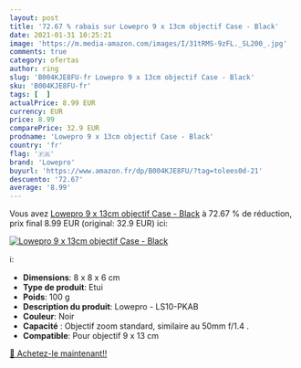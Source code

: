 ```yaml
---
layout: post
title: '72.67 % rabais sur Lowepro 9 x 13cm objectif Case - Black'
date: 2021-01-31 10:25:21
image: 'https://m.media-amazon.com/images/I/31tRMS-9zFL._SL200_.jpg'
comments: true
category: ofertas
author: ring
slug: 'B004KJE8FU-fr Lowepro 9 x 13cm objectif Case - Black'
sku: 'B004KJE8FU-fr'
tags: [  ]
actualPrice: 8.99 EUR
currency: EUR
price: 8.99
comparePrice: 32.9 EUR
prodname: 'Lowepro 9 x 13cm objectif Case - Black'
country: 'fr'
flag: '🇫🇷'
brand: 'Lowepro'
buyurl: 'https://www.amazon.fr/dp/B004KJE8FU/?tag=tolees0d-21'
descuento: '72.67'
average: '8.99'
---
```


Vous avez [Lowepro 9 x 13cm objectif Case - Black](https://www.amazon.fr/dp/B004KJE8FU/?tag=tolees0d-21)  à  72.67 % de réduction, prix final  8.99 EUR (original: 32.9 EUR) ici:

[![Lowepro 9 x 13cm objectif Case - Black](https://m.media-amazon.com/images/I/31tRMS-9zFL._SL200_.jpg)](https://www.amazon.fr/dp/B004KJE8FU/?tag=tolees0d-21)

ℹ️:

- <b>Dimensions</b>: 8 x 8 x 6 cm
- <b>Type de produit</b>: Etui
- <b>Poids</b>: 100 g
- <b>Description du produit</b>: Lowepro - LS10-PKAB
- <b>Couleur</b>: Noir
- <b>Capacité</b> : Objectif zoom standard, similaire au 50mm f/1.4 .
- <b>Compatible</b>: Pour objectif 9 x 13 cm

[🛒 Achetez-le maintenant!!](https://www.amazon.fr/dp/B004KJE8FU/?tag=tolees0d-21)
